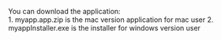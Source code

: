 You can download the application: </br>
     1. myapp.app.zip is the mac version application for mac user
     2. myappInstaller.exe is the installer for windows version user

